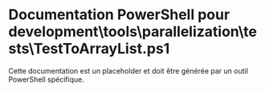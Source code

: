 # Documentation PowerShell pour development\tools\parallelization\tests\TestToArrayList.ps1

Cette documentation est un placeholder et doit être générée par un outil PowerShell spécifique.
